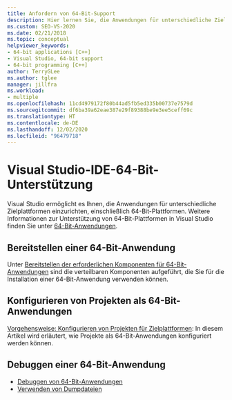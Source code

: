```yaml
---
title: Anfordern von 64-Bit-Support
description: Hier lernen Sie, die Anwendungen für unterschiedliche Zielplattformen einzurichten, einschließlich 64-Bit-Plattformen.
ms.custom: SEO-VS-2020
ms.date: 02/21/2018
ms.topic: conceptual
helpviewer_keywords:
- 64-bit applications [C++]
- Visual Studio, 64-bit support
- 64-bit programming [C++]
author: TerryGLee
ms.author: tglee
manager: jillfra
ms.workload:
- multiple
ms.openlocfilehash: 11cd4979172f80b44ad5fb5ed335b00737e7579d
ms.sourcegitcommit: df6ba39a62eae387e29f89388be9e3ee5ceff69c
ms.translationtype: HT
ms.contentlocale: de-DE
ms.lasthandoff: 12/02/2020
ms.locfileid: "96479718"
---
```

# <a name="visual-studio-ide-64-bit-support"></a>Visual Studio-IDE-64-Bit-Unterstützung

Visual Studio ermöglicht es Ihnen, die Anwendungen für unterschiedliche Zielplattformen einzurichten, einschließlich 64-Bit-Plattformen. Weitere Informationen zur Unterstützung von 64-Bit-Plattformen in Visual Studio finden Sie unter [64-Bit-Anwendungen](/dotnet/framework/64-bit-apps).

## <a name="deploy-a-64-bit-application"></a>Bereitstellen einer 64-Bit-Anwendung

Unter [Bereitstellen der erforderlichen Komponenten für 64-Bit-Anwendungen](../deployment/deploying-prerequisites-for-64-bit-applications.md) sind die verteilbaren Komponenten aufgeführt, die Sie für die Installation einer 64-Bit-Anwendung verwenden können.

## <a name="configure-projects-as-64-bit-applications"></a>Konfigurieren von Projekten als 64-Bit-Anwendungen

[Vorgehensweise: Konfigurieren von Projekten für Zielplattformen](../ide/how-to-configure-projects-to-target-platforms.md): In diesem Artikel wird erläutert, wie Projekte als 64-Bit-Anwendungen konfiguriert werden können.

## <a name="debug-a-64-bit-application"></a>Debuggen einer 64-Bit-Anwendung

- [Debuggen von 64-Bit-Anwendungen](../debugger/debug-64-bit-applications.md)
- [Verwenden von Dumpdateien](../debugger/using-dump-files.md)
